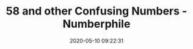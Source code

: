 ---
date: 2020-05-10 09:22:31
link:
  source: pocket
  source_url: https://getpocket.com
  text: 58 and other Confusing Numbers - Numberphile
  url: https://www.youtube.com/watch?v=l4bmZ1gRqCc
source: pocket
syndicated:
- type: pocket
  url: https://www.youtube.com/watch?v=l4bmZ1gRqCc
- type: mastodon
  url: https://mastodon.technology/users/roytang/statuses/104143455018477608
- type: twitter
  url: https://twitter.com/roytang/statuses/1259415434358435841/
title: 58 and other Confusing Numbers - Numberphile
---